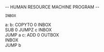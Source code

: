 -- HUMAN RESOURCE MACHINE PROGRAM --

    INBOX   
a:
b:
    COPYTO   0
    INBOX   
    SUB      0
    JUMPZ    c
    INBOX   
    JUMP     a
c:
    ADD      0
    OUTBOX  
    INBOX   
    JUMP     b



